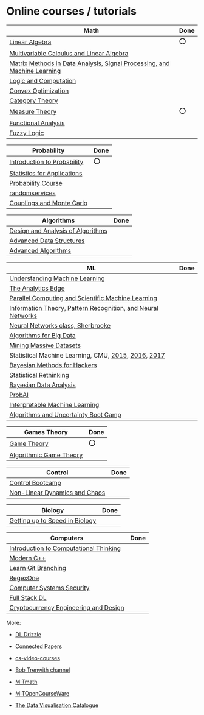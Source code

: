 # Online courses / tutorials

| Math | Done |
| ---- | ---- |
|[Linear Algebra](https://ocw.mit.edu/courses/mathematics/18-06sc-linear-algebra-fall-2011/)| :o: |
|[Multivariable Calculus and Linear Algebra](https://www.youtube.com/playlist?list=PL5I-Eyk8l9FHdJUd9UujGcvumjCFPHbrd)| |
|[Matrix Methods in Data Analysis, Signal Processing, and Machine Learning](https://ocw.mit.edu/courses/mathematics/18-065-matrix-methods-in-data-analysis-signal-processing-and-machine-learning-spring-2018/)| |
|[Logic and Computation](https://www.youtube.com/playlist?list=PLPW2keNyw-utXOOzLR-Wp1p0eE5LEtv3N)| |
|[Convex Optimization](https://www.stat.cmu.edu/~ryantibs/convexopt-F16/)| |
|[Category Theory](https://www.youtube.com/playlist?list=PLbgaMIhjbmEnaH_LTkxLI7FMa2HsnawM_)| |
|[Measure Theory](https://www.youtube.com/playlist?list=PLBh2i93oe2qvMVqAzsX1Kuv6-4fjazZ8j)| :o: |
|[Functional Analysis](https://www.youtube.com/playlist?list=PLBh2i93oe2qsGKDOsuVVw-OCAfprrnGfr)| |
|[Fuzzy Logic](https://www.youtube.com/playlist?list=PLhdVEDm7SZ-Ph7E3bYW89UbjD6zkW-vbf)| |


| Probability | Done |
| ----------- | ---- |
|[Introduction to Probability](https://ocw.mit.edu/resources/res-6-012-introduction-to-probability-spring-2018/index.htm)| :o: |
|[Statistics for Applications](https://ocw.mit.edu/courses/mathematics/18-650-statistics-for-applications-fall-2016/index.htm)| |
|[Probability Course](https://www.probabilitycourse.com/)| |
|[randomservices](https://www.randomservices.org/random/index.html)| |
|[Couplings and Monte Carlo](https://sites.google.com/site/pierrejacob/cmclectures)| |


| Algorithms | Done |
| ---------- | ---- |
|[Design and Analysis of Algorithms](https://www.youtube.com/playlist?list=PLUl4u3cNGP6317WaSNfmCvGym2ucw3oGp)| |
|[Advanced Data Structures](https://ocw.mit.edu/courses/electrical-engineering-and-computer-science/6-851-advanced-data-structures-spring-2012/index.htm)| |
|[Advanced Algorithms](http://people.seas.harvard.edu/~cs224/fall14/lec.html)| |


| ML | Done |
| -- | ---- |
|[Understanding Machine Learning](https://www.youtube.com/playlist?list=PLPW2keNyw-usgvmR7FTQ3ZRjfLs5jT4BO)| |
|[The Analytics Edge](https://www.youtube.com/playlist?list=PLUl4u3cNGP61Q_FSXJUGkDJs1SMj5teGq)| |
|[Parallel Computing and Scientific Machine Learning](https://github.com/mitmath/18337)| |
|[Information Theory, Pattern Recognition, and Neural Networks](https://www.youtube.com/playlist?list=PLruBu5BI5n4aFpG32iMbdWoRVAA-Vcso6)| |
|[Neural Networks class, Sherbrooke](http://info.usherbrooke.ca/hlarochelle/neural_networks/content.html)| |
|[Algorithms for Big Data](http://people.seas.harvard.edu/~minilek/cs229r/fall15/lec.html)| |
|[Mining Massive Datasets](https://www.youtube.com/playlist?list=PLLssT5z_DsK9JDLcT8T62VtzwyW9LNepV)| |
|Statistical Machine Learning, CMU, [2015](https://www.youtube.com/playlist?list=PLjbUi5mgii6BWEUZf7He6nowWvGne_Y8r), [2016](https://www.youtube.com/playlist?list=PLTB9VQq8WiaCBK2XrtYn5t9uuPdsNm7YE), [2017](https://www.youtube.com/playlist?list=PLjbUi5mgii6B7A0nM74zHTOVQtTC9DaCv)| |
|[Bayesian Methods for Hackers](https://github.com/CamDavidsonPilon/Probabilistic-Programming-and-Bayesian-Methods-for-Hackers)| |
|[Statistical Rethinking](https://github.com/rmcelreath/statrethinking_winter2019)| |
|[Bayesian Data Analysis](https://github.com/avehtari/BDA_course_Aalto)| |
|[ProbAI](https://www.youtube.com/playlist?list=PLRy-VW__9hV8s--JkHXZvnd26KgjRP2ik)| |
|[Interpretable Machine Learning](https://christophm.github.io/interpretable-ml-book/index.html)| |
|[Algorithms and Uncertainty Boot Camp](https://www.youtube.com/playlist?list=PLgKuh-lKre13oPPxPVXRBWMyTS3ul1y2A)| |


| Games Theory | Done |
| ------------ | ---- |
|[Game Theory](https://www.youtube.com/playlist?list=PL6EF60E1027E1A10B)| :o: |
|[Algorithmic Game Theory](http://timroughgarden.org/f13/f13.html)| |


| Control | Done |
| ------- | ---- |
|[Control Bootcamp](https://www.youtube.com/playlist?list=PLMrJAkhIeNNR20Mz-VpzgfQs5zrYi085m)| |
|[Non-Linear Dynamics and Chaos](https://www.youtube.com/playlist?list=PL_onPhFCkVQgE_zizXouYPiuaLxQ8cu5O)| |

| Biology | Done |
| ------- | ---- |
|[Getting up to Speed in Biology](https://openlearninglibrary.mit.edu/courses/course-v1:OCW+Pre-7.01+1T2020/)| |


| Computers | Done |
| --------- | ---- |
|[Introduction to Computational Thinking](https://computationalthinking.mit.edu/Fall20/)| |
|[Modern C++](https://www.youtube.com/playlist?list=PLgnQpQtFTOGR50iIOtO36nK6aNPtVq98C)| |
|[Learn Git Branching](https://learngitbranching.js.org/)| |
|[RegexOne](https://regexone.com/)| |
|[Computer Systems Security](https://ocw.mit.edu/courses/electrical-engineering-and-computer-science/6-858-computer-systems-security-fall-2014/)| |
|[Full Stack DL](https://fullstackdeeplearning.com/)| |
|[Cryptocurrency Engineering and Design](https://ocw.mit.edu/courses/media-arts-and-sciences/mas-s62-cryptocurrency-engineering-and-design-spring-2018/index.htm)| |

More:

* [DL Drizzle](https://github.com/kmario23/deep-learning-drizzle)

* [Connected Papers](https://www.connectedpapers.com/)

* [cs-video-courses](https://github.com/Developer-Y/cs-video-courses)

* [Bob Trenwith channel](https://www.youtube.com/channel/UCpviBv-De2_oeuSU_b968BQ)

* [MITmath](https://github.com/mitmath)

* [MITOpenCourseWare](https://ocw.mit.edu/index.htm)

* [The Data Visualisation Catalogue](https://datavizcatalogue.com/index.html)
